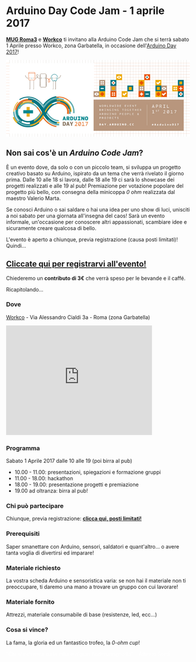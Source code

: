 # Arduino Day Code Jam - 1 aprile 2017
**[MUG Roma3](https://www.facebook.com/mugroma3/)** e **[Workco](http://workco.it)** ti invitano alla Arduino Code Jam che si terrà sabato 1 Aprile presso Workco, zona Garbatella, in occasione dell'[Arduino Day 2017](https://day.arduino.cc)!

![Arduinati!](ArduinoDay2017_banners_02.jpg?raw=true)

## Non sai cos'è un _Arduino Code Jam_? 
È un evento dove, da solo o con un piccolo team, si sviluppa un progetto creativo basato su Arduino, ispirato da un tema che verrà rivelato il giorno prima. 
Dalle 10 alle 18 si lavora, dalle 18 alle 19 ci sarà lo showcase dei progetti realizzati e alle 19 al pub! Premiazione per votazione popolare del progetto più bello, con consegna della minicoppa *0 ohm* realizzata dal maestro Valerio Marta.

Se conosci Arduino o sai saldare o hai una idea per uno show di luci, unisciti a noi sabato per una giornata all'insegna del caos! Sarà un evento informale, un'occasione per conoscere altri appassionati, scambiare idee e sicuramente creare qualcosa di bello. 

L'evento è aperto a chiunque, previa registrazione (causa posti limitati)! Quindi...

## [Cliccate qui per registrarvi all'evento!](https://docs.google.com/forms/d/e/1FAIpQLSdG7g0SY8hB4VzIohxwEFL-8JD-JalS4pstKzDLKyW-1YXcLw/viewform)

Chiederemo un **contributo di 3€** che verrà speso per le bevande e il caffé.

Ricapitolando...

### Dove
[Workco](http://workco.it) - Via Alessandro Cialdi 3a - Roma (zona Garbatella)
<iframe src="https://www.google.com/maps/embed?pb=!1m18!1m12!1m3!1d2971.4829309686716!2d12.478640315744133!3d41.86095507922354!2m3!1f0!2f0!3f0!3m2!1i1024!2i768!4f13.1!3m3!1m2!1s0x13258a864c517a05%3A0xd6961d7f3fe82b73!2sWorkco!5e0!3m2!1sit!2sit!4v1489342793405" width="400" height="300" frameborder="0" style="border:0" allowfullscreen></iframe> 

### Programma 
Sabato 1 Aprile 2017 dalle 10 alle 19 (poi birra al pub)
* 10.00 - 11.00: presentazioni, spiegazioni e formazione gruppi
* 11.00 - 18.00: hackathon 
* 18.00 - 19.00: presentazione progetti e premiazione
* 19.00 ad oltranza: birra al pub!

### Chi può partecipare
Chiunque, previa registrazione: [**clicca qui, posti limitati!**](https://docs.google.com/forms/d/e/1FAIpQLSdG7g0SY8hB4VzIohxwEFL-8JD-JalS4pstKzDLKyW-1YXcLw/viewform)

### Prerequisiti
Saper smanettare con Arduino, sensori, saldatori e quant'altro... o avere tanta voglia di divertirsi ed imparare!

### Materiale richiesto
La vostra scheda Arduino e sensoristica varia: se non hai il materiale non ti preoccupare, ti daremo una mano a trovare un gruppo con cui lavorare!

### Materiale fornito
Attrezzi, materiale consumabile di base (resistenze, led, ecc...)

### Cosa si vince?
La fama, la gloria ed un fantastico trofeo, la _0-ohm cup_!

<p style="color:white">"Chi si estranea dalla lotta è n'gran fiodenamignotta" - Alberto Sordi</p>
